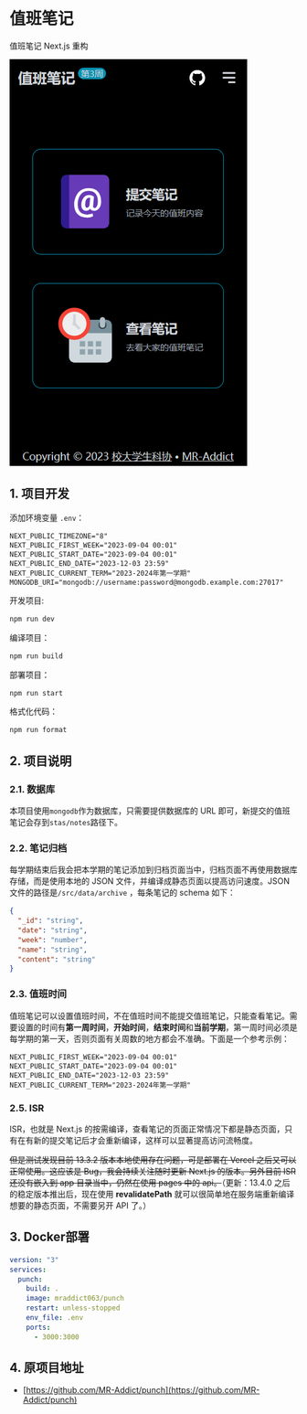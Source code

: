# 值班笔记

值班笔记 Next.js 重构

![preview](preview.png)

## 1. 项目开发

添加环境变量 `.env`：

```env
NEXT_PUBLIC_TIMEZONE="8"
NEXT_PUBLIC_FIRST_WEEK="2023-09-04 00:01"
NEXT_PUBLIC_START_DATE="2023-09-04 00:01"
NEXT_PUBLIC_END_DATE="2023-12-03 23:59"
NEXT_PUBLIC_CURRENT_TERM="2023-2024年第一学期"
MONGODB_URI="mongodb://username:password@mongodb.example.com:27017"
```

开发项目:

```sh
npm run dev
```

编译项目：

```sh
npm run build
```

部署项目：

```sh
npm run start
```

格式化代码：

```sh
npm run format
```

## 2. 项目说明

### 2.1. 数据库

本项目使用`mongodb`作为数据库，只需要提供数据库的 URL 即可，新提交的值班笔记会存到`stas/notes`路径下。

### 2.2. 笔记归档

每学期结束后我会把本学期的笔记添加到归档页面当中，归档页面不再使用数据库存储，而是使用本地的 JSON 文件，并编译成静态页面以提高访问速度。JSON 文件的路径是`/src/data/archive` ，每条笔记的 schema 如下：

```json
{
  "_id": "string",
  "date": "string",
  "week": "number",
  "name": "string",
  "content": "string"
}
```

### 2.3. 值班时间

值班笔记可以设置值班时间，不在值班时间不能提交值班笔记，只能查看笔记。需要设置的时间有**第一周时间**，**开始时间**，**结束时间**和**当前学期**，第一周时间必须是每学期的第一天，否则页面有关周数的地方都会不准确。下面是一个参考示例：

```env
NEXT_PUBLIC_FIRST_WEEK="2023-09-04 00:01"
NEXT_PUBLIC_START_DATE="2023-09-04 00:01"
NEXT_PUBLIC_END_DATE="2023-12-03 23:59"
NEXT_PUBLIC_CURRENT_TERM="2023-2024年第一学期"
```

### 2.5. ISR

ISR，也就是 Next.js 的按需编译，查看笔记的页面正常情况下都是静态页面，只有在有新的提交笔记后才会重新编译，这样可以显著提高访问流畅度。

~~但是测试发现目前 13.3.2 版本本地使用存在问题，可是部署在 Vercel 之后又可以正常使用。这应该是 Bug，我会持续关注随时更新 Next.js 的版本。另外目前 ISR 还没有嵌入到 app 目录当中，仍然在使用 pages 中的 api。~~（更新：13.4.0 之后的稳定版本推出后，现在使用 **revalidatePath** 就可以很简单地在服务端重新编译想要的静态页面，不需要另开 API 了。）

## 3. Docker部署

```yaml
version: "3"
services:
  punch:
    build: .
    image: mraddict063/punch
    restart: unless-stopped
    env_file: .env
    ports:
      - 3000:3000
```

## 4. 原项目地址

- [https://github.com/MR-Addict/punch](https://github.com/MR-Addict/punch)
